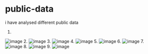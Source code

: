 # public-data
i have analysed different public data 

1.
![image](https://user-images.githubusercontent.com/101015078/156894472-113a9b21-3a8c-4f9b-813a-e0aa95f228c7.png)
2.
![image](https://user-images.githubusercontent.com/101015078/156894775-e40c95cf-ed9c-4275-a5c7-cc9db674b110.png)
3.
![image](https://user-images.githubusercontent.com/101015078/156894803-01a9ecdc-0bd5-42c4-b19a-05f59ca3e2bb.png)
4.
![image](https://user-images.githubusercontent.com/101015078/156894834-cbdb3478-c7ea-44cb-bc43-261babb7446e.png)
5.
![image](https://user-images.githubusercontent.com/101015078/156894869-cbe82118-6007-4d71-a54e-ce721bb0a50a.png)
6.
![image](https://user-images.githubusercontent.com/101015078/156894893-afa096bb-e19a-401d-bac6-0c35358132c0.png)
7.
![image](https://user-images.githubusercontent.com/101015078/156894952-eff5cf91-7f4f-41fc-a7f0-59adfd833273.png)
8.
![image](https://user-images.githubusercontent.com/101015078/156895066-16460d9e-9975-4aca-85c6-0b662961e34d.png)
9.
![image](https://user-images.githubusercontent.com/101015078/156895404-0d701b6f-8151-4c57-9e92-29c6a866345f.png)
